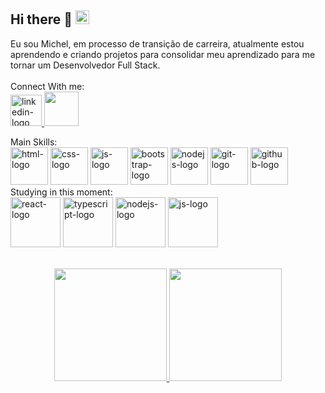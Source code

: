 ## Hi there 👋 <img src="https://user-images.githubusercontent.com/74038190/212284087-bbe7e430-757e-4901-90bf-4cd2ce3e1852.gif" width=22px> 
Eu sou Michel, em processo de transição de carreira, atualmente estou aprendendo e criando projetos para consolidar meu aprendizado para me tornar um Desenvolvedor Full Stack.
<br>
<br>
Connect With me:
<br>
<a href="https://www.linkedin.com/in/michel-santos-1b3b1b6a/"> 
<img src="https://img.icons8.com/?size=100&id=MR3dZdlA53te&format=png&color=000000" width="50px" alt="linkedin-logo"/> 
</a> <img src="https://img1.picmix.com/output/stamp/normal/1/6/5/0/1930561_979af.gif" width="55px">
<br>

Main Skills:
<br>
<img src="https://img.icons8.com/?size=100&id=20909&format=png&color=000000" alt="html-logo" width=60px />
<img src="https://img.icons8.com/?size=100&id=21278&format=png&color=000000" alt="css-logo" width=60px />
<img src="https://img.icons8.com/?size=100&id=108784&format=png&color=000000" alt="js-logo" width=60px />
<img src="https://img.icons8.com/?size=100&id=g9mmSxx3SwAI&format=png&color=000000" alt="bootstrap-logo" width=60px />
<img src="https://img.icons8.com/?size=100&id=9OGIyU8hrxW5&format=png&color=000000" alt="nodejs-logo" width=60px />
<img src="https://img.icons8.com/?size=100&id=20906&format=png&color=000000" alt="git-logo" width=60px />
<img src="https://img.icons8.com/?size=100&id=LoL4bFzqmAa0&format=png&color=000000" alt="github-logo" width=60px />
<br>
Studying in this moment:
<br>
<img src="https://img.icons8.com/?size=100&id=123603&format=png&color=000000" alt="react-logo" width=80px />
<img src="https://img.icons8.com/?size=100&id=wpZmKzk11AzJ&format=png&color=000000" alt="typescript-logo" width=80px />
<img src="https://img.icons8.com/?size=100&id=hsPbhkOH4FMe&format=png&color=000000" alt="nodejs-logo" width=80px />
<img src="https://img.icons8.com/?size=100&id=108784&format=png&color=000000" alt="js-logo" width=80px />

<br>
<div align="center">
  <a href="https://github.com/PiligalC0D3">
    <img height="180em" src="https://github-readme-stats.vercel.app/api?username=PiligalC0D3&show_icons=true&theme=gotham" />
    <img height="180em" src="https://github-readme-stats.vercel.app/api/top-langs/?username=PiligalC0D3&layout=compact&theme=gotham" />
  </a>
</div>

